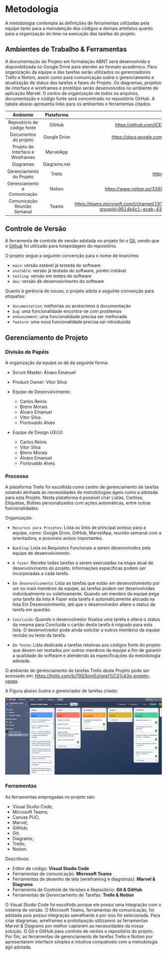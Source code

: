 
# Metodologia

A metodologia contempla as definições de ferramentas utilizadas pela equipe tanto para a manutenção dos códigos e demais artefatos quanto para a organização do time na execução das tarefas do projeto.

## Ambientes de Trabalho & Ferramentas
A documentação do Projeto em formatação ABNT será desenvolvida e disponibilizada no Google Drive para atender ao formato acadêmico. Para organização da equipe e das tarefas serão utilizados os gerenciadores Trello e Notion, assim como para comunicação sobre o gerenciamento e atualização de status das tarefas e fases do Projeto. Os diagramas, projetos de interface e wireframes e protótipo serão desenvolvidos no ambiente da aplicação Marvel. O centro de organização de todos os arquivos, documentação e código fonte será concentrado no repositório GitHub. A tabela abaixo apresenta links para os ambientes e ferramentas citados.

|              Ambiente              |  Plataforma  |                                    Link de Acesso                                    |
|:----------------------------------:|:------------:|:------------------------------------------------------------------------------------:|
|     Repositório de código fonte    |    GitHub    | https://github.com/ICEI-PUC-Minas-PMV-ADS/pmv-ads-2023-1-e2-proj-int-t4-g1-greenpath      |
|        Documentos do projeto       | Google Drive | https://docs.google.com/document/d/1uc6b8LRVHBuaD88rMBI-533YmR_1Cb9UQd9YCEISguw/edit# |
| Projeto de Interface e  Wireframes |   MarvelApp  |  https://marvelapp.com/                              |
| Diagramas			     | Diagrams.net |  https://www.diagrams.net/                             |
|      Gerenciamento do Projeto      |    Trello    | https://trello.com/b/79Q3om0J/gest%C3%A3o-projeto-vagas    |
|      Gerenciamento e Comunicação   |    Notion    | https://www.notion.so/3269f41eb5b94271ae7eab13beb46af1?v=c5862e99a7ef444db9568f69dd822752   |
|      Comunicação Reunião Semanal   |    Teams     | https://teams.microsoft.com/l/channel/19%3ac68cdb3308c446b98f630883d31794d2%40thread.tacv2/Projeto%2520Grupo%252001?groupId=9614b4c1-ecab-432a-b588-8c62e5bd5113&tenantId=14cbd5a7-ec94-46ba-b314-cc0fc972a161   |


## Controle de Versão

A ferramenta de controle de versão adotada no projeto foi o
[Git](https://git-scm.com/), sendo que o [Github](https://github.com)
foi utilizado para hospedagem do repositório.

O projeto segue a seguinte convenção para o nome de branches:

- `main`: versão estável já testada do software
- `unstable`: versão já testada do software, porém instável
- `testing`: versão em testes do software
- `dev`: versão de desenvolvimento do software

Quanto à gerência de issues, o projeto adota a seguinte convenção para
etiquetas:

- `documentation`: melhorias ou acréscimos à documentação
- `bug`: uma funcionalidade encontra-se com problemas
- `enhancement`: uma funcionalidade precisa ser melhorada
- `feature`: uma nova funcionalidade precisa ser introduzida


## Gerenciamento de Projeto

### Divisão de Papéis

A organização da equipe se dá da seguinte forma:

+ Scrum Master: Álvaro Emanuel
+ Product Owner: Vitor Silva

+ Equipe de Desenvolvimento:
	- Carlos Reinis 
	- Breno Morais
	- Álvaro Emanuel
	- Vitor Silva
	- Florisvaldo Alves


+ Equipe de Design UX/UI:
	- Carlos Reinis
	- Vítor Silva
	- Breno Morais
	- Álvaro Emanuel
	- Florisvaldo Alves


### Processo

A plataforma Trello foi escolhida como centro de gerenciamento de tarefas estando alinhada às necessidades de metodologias ágeis como a adotada para esta Projeto. Nesta plataforma é possível criar Listas, Cartões, Etiquetas, Botões personalizados com ações automáticas, entre outras funcionalidades.

Organização:

- `Recursos para Projetos`: 
	Lista os links de principal acesso para a equipe, como: Google Drive, GitHub, MarvelApp, reunião semanal com a orientadora, e possíveis avisos importantes.

- `Backlog`: 
	Lista os Requisitos Funcionais a serem desenvolvidos pela equipe de desenvolvimento. 

- `A fazer`: 
	Recebe todas tarefas a serem executadas na etapa atual de desenvolvimento do projeto. Informações especificas podem ser incorporadas a cada tarefa.

- `Em desenvolvimento`: 
	Lista as tarefas que estão em desenvolvimento por um ou mais membros da equipe, as tarefas podem ser desenvolvidas individualmente ou coletivamente. Quando um membro da equipe pega uma tarefa da lista A Fazer esta tarefa é automaticamente alocada na lista Em Desenvolvimento, até que o desenvolvedor altere o status da tarefa em questão.

- `Concluído`: 
	Quando o desenvolvedor finaliza uma tarefa e altera o status da mesma para Concluída o cartão desta tarefa é migrado para esta lista. O desenvolvedor pode ainda solicitar a outros membros da equipe revisão ou teste da tarefa.

- `Em Teste`: 
	Lista dedicada a tarefas relativas aos códigos fonte do projeto que devem ser testados por outros membros da equipe a fim de garantir a qualidade do software e atendendo às especificações da metodologia adotada. 

O ambiente de gerenciamento de tarefas Trello deste Projeto pode ser acessado em: 
https://trello.com/b/79Q3om0J/gest%C3%A3o-projeto-vagas

A Figura abaixo ilustra o gerenciador de tarefas criado: 
 
 ![Foto representativa](https://github.com/ICEI-PUC-Minas-PMV-ADS/pmv-ads-2023-1-e2-proj-int-t4-g1-greenpath/blob/35f758bc38132d55242e7065bedd60bab018632a/docs/img/Processo_Trello_screenshot.png)
 

### Ferramentas

As ferramentas empregadas no projeto são:

- Visual Studio Code;
- Microsoft Teams;
- Canvas PUC;
- Marvel;
- GitHub;
- Git;
- Diagrams;
- Trello;
- Notion.

Descritivos:

- Editor de código: **Visual Studio Code**
- Ferramentas de comunicação: **Microsoft Teams**
- Ferramentas de desenho de tela (wireframing e diagramas): **Marvel & Diagrams**
- Ferramenta de Controle de Versões e Repositório: **Git & GitHub**
- Ferramentas de Gerenciamento de Tarefas: **Trello & Notion**

O Visual Studio Code foi escolhido porque ele possui uma integração com o sistema de versão. O Microsoft Teams, ferramentas de comunicação, foi adotada pois possui
integração semelhante e por isso foi selecionada. Para criar diagramas, wireframes e prototipação utilizamos as ferramentas Marvel & Diagrams por melhor captarem as
necessidades da nossa solução. O Git e GitHub para controle de verões e repositório do projeto. Por fim, as ferramentas de gerenciamento de tarefas Trello e Notion por apresentarem interface simples e intuitiva compatíveis com a metodologia ágil adotada.
